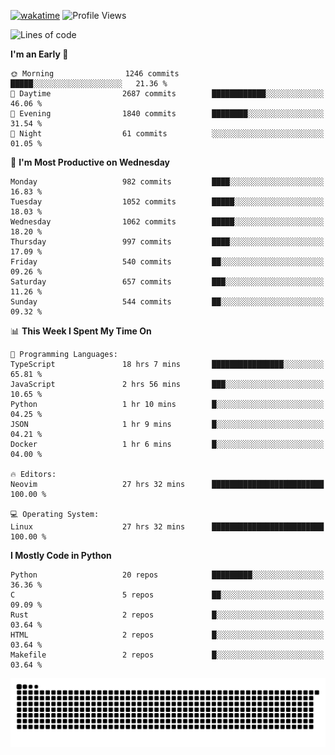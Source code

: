 [![wakatime](https://wakatime.com/badge/user/b920b284-3cde-4cd4-b72e-f7f22d050b16.svg)](https://wakatime.com/@b920b284-3cde-4cd4-b72e-f7f22d050b16)
![Profile Views](http://img.shields.io/badge/Profile%20Views-4586-blue)
<!--START_SECTION:waka-->
![Lines of code](https://img.shields.io/badge/From%20Hello%20World%20I%27ve%20Written-5.2%20million%20lines%20of%20code-blue)

**I'm an Early 🐤** 

```text
🌞 Morning                1246 commits        █████░░░░░░░░░░░░░░░░░░░░   21.36 % 
🌆 Daytime                2687 commits        ████████████░░░░░░░░░░░░░   46.06 % 
🌃 Evening                1840 commits        ████████░░░░░░░░░░░░░░░░░   31.54 % 
🌙 Night                  61 commits          ░░░░░░░░░░░░░░░░░░░░░░░░░   01.05 % 
```
📅 **I'm Most Productive on Wednesday** 

```text
Monday                   982 commits         ████░░░░░░░░░░░░░░░░░░░░░   16.83 % 
Tuesday                  1052 commits        █████░░░░░░░░░░░░░░░░░░░░   18.03 % 
Wednesday                1062 commits        █████░░░░░░░░░░░░░░░░░░░░   18.20 % 
Thursday                 997 commits         ████░░░░░░░░░░░░░░░░░░░░░   17.09 % 
Friday                   540 commits         ██░░░░░░░░░░░░░░░░░░░░░░░   09.26 % 
Saturday                 657 commits         ███░░░░░░░░░░░░░░░░░░░░░░   11.26 % 
Sunday                   544 commits         ██░░░░░░░░░░░░░░░░░░░░░░░   09.32 % 
```


📊 **This Week I Spent My Time On** 

```text
💬 Programming Languages: 
TypeScript               18 hrs 7 mins       ████████████████░░░░░░░░░   65.81 % 
JavaScript               2 hrs 56 mins       ███░░░░░░░░░░░░░░░░░░░░░░   10.65 % 
Python                   1 hr 10 mins        █░░░░░░░░░░░░░░░░░░░░░░░░   04.25 % 
JSON                     1 hr 9 mins         █░░░░░░░░░░░░░░░░░░░░░░░░   04.21 % 
Docker                   1 hr 6 mins         █░░░░░░░░░░░░░░░░░░░░░░░░   04.00 % 

🔥 Editors: 
Neovim                   27 hrs 32 mins      █████████████████████████   100.00 % 

💻 Operating System: 
Linux                    27 hrs 32 mins      █████████████████████████   100.00 % 
```

**I Mostly Code in Python** 

```text
Python                   20 repos            █████████░░░░░░░░░░░░░░░░   36.36 % 
C                        5 repos             ██░░░░░░░░░░░░░░░░░░░░░░░   09.09 % 
Rust                     2 repos             █░░░░░░░░░░░░░░░░░░░░░░░░   03.64 % 
HTML                     2 repos             █░░░░░░░░░░░░░░░░░░░░░░░░   03.64 % 
Makefile                 2 repos             █░░░░░░░░░░░░░░░░░░░░░░░░   03.64 % 
```




<!--END_SECTION:waka-->
![Snake animation](https://raw.githubusercontent.com/timmypidashev/timmypidashev/main/commits.svg)

